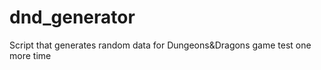 # dnd_generator
Script that generates random data for Dungeons&amp;Dragons game
test one more time 
